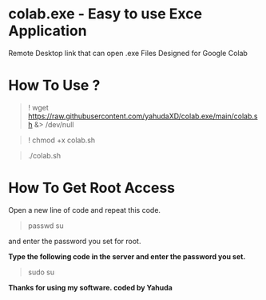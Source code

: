 # colab.exe - Easy to use Exce Application
Remote Desktop link that can open .exe Files Designed for Google Colab

# How To Use ?
> ! wget https://raw.githubusercontent.com/yahudaXD/colab.exe/main/colab.sh &> /dev/null

> ! chmod +x colab.sh 

> ./colab.sh

# How To Get Root Access
Open a new line of code and repeat this code.

> passwd su

and enter the password you set for root.

**Type the following code in the server and enter the password you set.**

> sudo su

**Thanks for using my software. coded by Yahuda**
